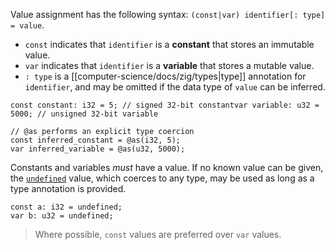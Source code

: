 Value assignment has the following syntax: `(const|var) identifier[: type] = value`.

- `const` indicates that `identifier` is a **constant** that stores an immutable value.
- `var` indicates that `identifier` is a **variable** that stores a mutable value.
- `: type` is a [[computer-science/docs/zig/types|type]] annotation for `identifier`, and may be omitted if the data type of `value` can be inferred.

```zig
const constant: i32 = 5; // signed 32-bit constantvar variable: u32 = 5000; // unsigned 32-bit variable

// @as performs an explicit type coercion
const inferred_constant = @as(i32, 5);
var inferred_variable = @as(u32, 5000);
```

Constants and variables _must_ have a value. If no known value can be given, the [`undefined`](https://ziglang.org/documentation/master/#undefined) value, which coerces to any type, may be used as long as a type annotation is provided.

```
const a: i32 = undefined;
var b: u32 = undefined;
```


> Where possible, `const` values are preferred over `var` values.